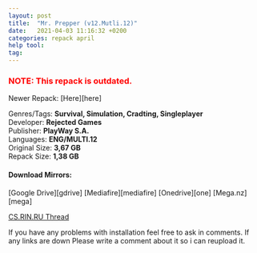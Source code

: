 ```yaml
---
layout: post
title:  "Mr. Prepper (v12.Mutli.12)"
date:   2021-04-03 11:16:32 +0200
categories: repack april 
help tool:                                                                                                   |
tag: 
---
```

<h3><span style="color:red"><b>NOTE: This repack is outdated.</b></span></h3>
Newer Repack: [Here][here]

Genres/Tags: **Survival, Simulation, Cradting, Singleplayer**                                                 
Developer: **Rejected Games**                                                                                 
Publisher: **PlayWay S.A.**                                                                                   
Languages: **ENG/MULTI.12**                                                                                   
Original Size: **3,67 GB**                                                                                    
Repack Size: **1,38 GB**                                                                                      

<h4><b>Download Mirrors:</b></h4>                                                                            
[Google Drive][gdrive]                                                                              
[Mediafire][mediafire]                                                                                        
[Onedrive][one]                                                                                     
[Mega.nz][mega]

[CS.RIN.RU Thread][rin]

If you have any problems with installation feel free to ask in comments.
If any links are down Please write a comment about it so i can reupload it.

[one]: https://livestudentccc-my.sharepoint.com/:u:/g/personal/mdonald12_student_ccc_edu/ET_O5UJyMUBIrTsLnGqEHBsB3LbNnUe6vZisHvRlU18YEw?e=Zn23Wg
[mediafire]: https://www.mediafire.com/file/yhkz5ig058xu1ws/Mr.Prepper.Repack-Comrade.Medic.rar/file
[gdrive]: https://drive.google.com/file/d/1k0juiiGRAgFdXqYSHXkHmnWv9U86STYT/view?usp=sharing
[mega]: https://mega.nz/file/U2hW0Zwa#4e9Etm_YhjZ78MHJzmp2OO1kU3eUKfb29C_HkoyaWmI 
[rin]: https://cs.rin.ru/forum/viewtopic.php?f=10&t=85436
[here]: /mr-prepper
